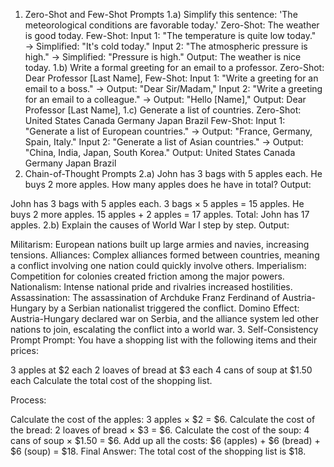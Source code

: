 1. Zero-Shot and Few-Shot Prompts
1.a) Simplify this sentence: 'The meteorological conditions are favorable today.'
Zero-Shot: The weather is good today.
Few-Shot:
Input 1: "The temperature is quite low today." → Simplified: "It's cold today."
Input 2: "The atmospheric pressure is high." → Simplified: "Pressure is high."
Output: The weather is nice today.
1.b) Write a formal greeting for an email to a professor.
Zero-Shot: Dear Professor [Last Name],
Few-Shot:
Input 1: "Write a greeting for an email to a boss." → Output: "Dear Sir/Madam,"
Input 2: "Write a greeting for an email to a colleague." → Output: "Hello [Name],"
Output: Dear Professor [Last Name],
1.c) Generate a list of countries.
Zero-Shot:
United States
Canada
Germany
Japan
Brazil
Few-Shot:
Input 1: "Generate a list of European countries." → Output: "France, Germany, Spain, Italy."
Input 2: "Generate a list of Asian countries." → Output: "China, India, Japan, South Korea."
Output:
United States
Canada
Germany
Japan
Brazil
2. Chain-of-Thought Prompts
2.a) John has 3 bags with 5 apples each. He buys 2 more apples. How many apples does he have in total?
Output:

John has 3 bags with 5 apples each.
3 bags × 5 apples = 15 apples.
He buys 2 more apples.
15 apples + 2 apples = 17 apples.
Total: John has 17 apples.
2.b) Explain the causes of World War I step by step.
Output:

Militarism: European nations built up large armies and navies, increasing tensions.
Alliances: Complex alliances formed between countries, meaning a conflict involving one nation could quickly involve others.
Imperialism: Competition for colonies created friction among the major powers.
Nationalism: Intense national pride and rivalries increased hostilities.
Assassination: The assassination of Archduke Franz Ferdinand of Austria-Hungary by a Serbian nationalist triggered the conflict.
Domino Effect: Austria-Hungary declared war on Serbia, and the alliance system led other nations to join, escalating the conflict into a world war.
3. Self-Consistency Prompt
Prompt: You have a shopping list with the following items and their prices:

3 apples at $2 each
2 loaves of bread at $3 each
4 cans of soup at $1.50 each
Calculate the total cost of the shopping list.

Process:

Calculate the cost of the apples:
3 apples × $2 = $6.
Calculate the cost of the bread:
2 loaves of bread × $3 = $6.
Calculate the cost of the soup:
4 cans of soup × $1.50 = $6.
Add up all the costs:
$6 (apples) + $6 (bread) + $6 (soup) = $18.
Final Answer: The total cost of the shopping list is $18.